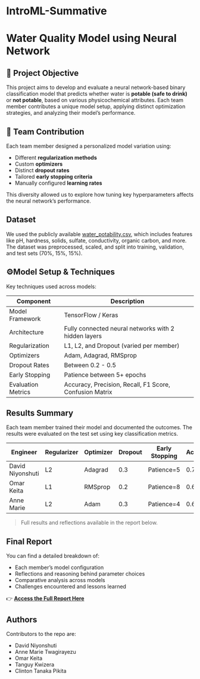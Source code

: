 # IntroML-Summative
# Water Quality Model using Neural Network

## 📌 Project Objective

This project aims to develop and evaluate a neural network-based binary classification model that predicts whether water is **potable (safe to drink)** or **not potable**, based on various physicochemical attributes. Each team member contributes a unique model setup, applying distinct optimization strategies, and analyzing their model’s performance.

## 👥 Team Contribution

Each team member designed a personalized model variation using:
- Different **regularization methods**
- Custom **optimizers**
- Distinct **dropout rates**
- Tailored **early stopping criteria**
- Manually configured **learning rates**

This diversity allowed us to explore how tuning key hyperparameters affects the neural network’s performance.

## Dataset

We used the publicly available [water_potability.csv](https://drive.google.com/file/d/1VXHjV4Hi7d__I9v2KYudh32OVud3aEvm/view), which includes features like pH, hardness, solids, sulfate, conductivity, organic carbon, and more. The dataset was preprocessed, scaled, and split into training, validation, and test sets (70%, 15%, 15%).

## ⚙Model Setup & Techniques

Key techniques used across models:

| Component          | Description                                                                 |
|--------------------|-----------------------------------------------------------------------------|
| Model Framework    | TensorFlow / Keras                                                          |
| Architecture       | Fully connected neural networks with 2 hidden layers                        |
| Regularization     | L1, L2, and Dropout (varied per member)                                     |
| Optimizers         | Adam, Adagrad, RMSprop                                                      |
| Dropout Rates      | Between 0.2 - 0.5                                                           |
| Early Stopping     | Patience between 5+ epochs                          |
| Evaluation Metrics | Accuracy, Precision, Recall, F1 Score, Confusion Matrix                    |

## Results Summary

Each team member trained their model and documented the outcomes. The results were evaluated on the test set using key classification metrics.

| Engineer           | Regularizer | Optimizer | Dropout | Early Stopping | Accuracy | F1 Score | Recall | Precision |
|-------------------|-------------|-----------|---------|----------------|----------|----------|--------|-----------|
| David Niyonshuti  | L2          | Adagrad   | 0.3     | Patience=5     | 0.7012   | 0.4806   | 0.3676 | 0.6939    |
| Omar Keita        | L1          | RMSprop   | 0.2     | Patience=8     | 0.6082   | 0.76     | 1.00   | 0.61       |
| Anne Marie        | L2          | Adam      | 0.3     | Patience=4     | 0.6870   | 0.4122   | 0.2919 | 0.7013     |

> Full results and reflections available in the report below.

## Final Report

You can find a detailed breakdown of:
- Each member’s model configuration
- Reflections and reasoning behind parameter choices
- Comparative analysis across models
- Challenges encountered and lessons learned

👉 [**Access the Full Report Here**](https://docs.google.com/document/d/1o5iFmDgLVxZuoPW_-FcNzb93PbN5s4o2idLehAH5qiM/edit?usp=sharing)

## Authors
Contributors to the repo are:
- David Niyonshuti
- Anne Marie Twagirayezu
- Omar Keita
- Tanguy Kwizera
- Clinton Tanaka Pikita

